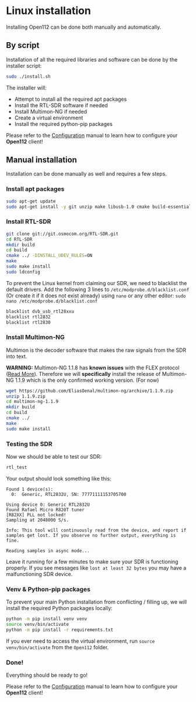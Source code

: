 # Linux installation

Installing Open112 can be done both manually and automatically.

## By script
Installation of all the required libraries and software can be done by the installer script:

```bash
sudo ./install.sh
```

The installer will:
- Attempt to install all the required apt packages
- Install the RTL-SDR software if needed
- Install Multimon-NG if needed
- Create a virtual environment
- Install the required python-pip packages

Please refer to the <a href="/docs/config.md">Configuration</a> manual to learn how to configure your **Open112** client!

## Manual installation

Installation can be done manually as well and requires a few steps.

### Install apt packages

```bash
sudo apt-get update
sudo apt-get install -y git unzip make libusb-1.0 cmake build-essential libpulse-dev libx11-dev python3 python3-pip python3-venv
```

### Install RTL-SDR
```bash
git clone git://git.osmocom.org/RTL-SDR.git
cd RTL-SDR
mkdir build
cd build
cmake ../ -DINSTALL_UDEV_RULES=ON
make
sudo make install
sudo ldconfig
```

To prevent the Linux kernel from claiming our SDR, we need to blacklist the default drivers. Add the following 3 lines to `/etc/modprobe.d/blacklist.conf` (Or create it if it does not exist already) using `nano` or any other editor: `sudo nano /etc/modprobe.d/blacklist.conf`
```bash
blacklist dvb_usb_rtl28xxu
blacklist rtl2832
blacklist rtl2830
```

### Install Multimon-NG

Multimon is the decoder software that makes the raw signals from the SDR into text.

**WARNING:** Multimon-NG 1.1.8 has **known issues** with the FLEX protocol (<a href="/etc/modprobe.d/blacklist.conf" target="_blank">Read More</a>).
Therefore we will **specifically** install the release of Multimon-NG 1.1.9 which is the only confirmed working version. (For now)

```bash
wget https://github.com/EliasOenal/multimon-ng/archive/1.1.9.zip
unzip 1.1.9.zip
cd multimon-ng-1.1.9
mkdir build
cd build
cmake ../
make
sudo make install
```

### Testing the SDR
 
Now we should be able to test our SDR:

```bash
rtl_test
```

Your output should look something like this:

```
Found 1 device(s):
  0:  Generic, RTL2832U, SN: 77771111153705700

Using device 0: Generic RTL2832U
Found Rafael Micro R820T tuner
[R82XX] PLL not locked!
Sampling at 2048000 S/s.

Info: This tool will continuously read from the device, and report if
samples get lost. If you observe no further output, everything is fine.

Reading samples in async mode...
```

Leave it running for a few minutes to make sure your SDR is functioning properly. If you see messages like `lost at least 32 bytes` you may have a malfunctioning SDR device.

### Venv & Python-pip packages

To prevent your main Python installation from conflicting / filling up, we will install the required Python packages locally:

```bash
python -m pip install venv venv
source venv/bin/activate
python -m pip install -r requirements.txt
```

If you ever need to access the virtual environment, run `source venv/bin/activate` from the `Open112` folder.

### Done!

Everything should be ready to go!

Please refer to the <a href="/docs/config.md">Configuration</a> manual to learn how to configure your **Open112** client!
